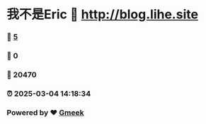 # 我不是Eric :link: http://blog.lihe.site 
### :page_facing_up: [5](http://blog.lihe.site/tag.html) 
### :speech_balloon: 0 
### :hibiscus: 20470 
### :alarm_clock: 2025-03-04 14:18:34 
### Powered by :heart: [Gmeek](https://github.com/Meekdai/Gmeek)
